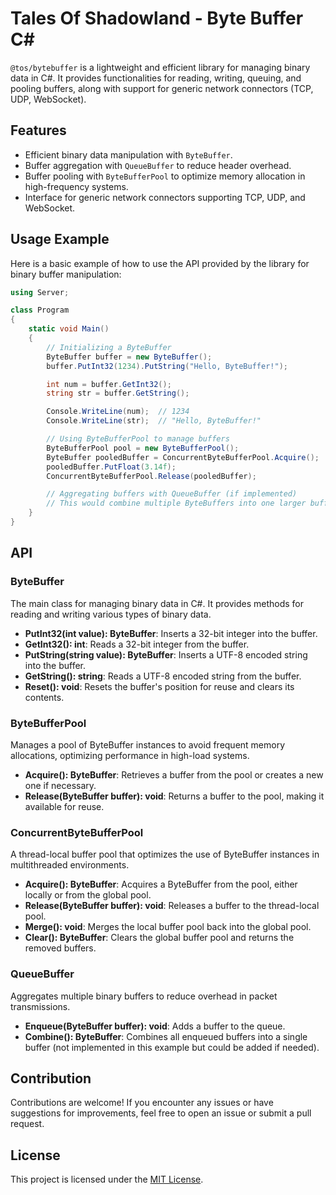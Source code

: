 # Tales Of Shadowland - Byte Buffer C#

`@tos/bytebuffer` is a lightweight and efficient library for managing binary data in C#. It provides functionalities for reading, writing, queuing, and pooling buffers, along with support for generic network connectors (TCP, UDP, WebSocket).

## Features

- Efficient binary data manipulation with `ByteBuffer`.
- Buffer aggregation with `QueueBuffer` to reduce header overhead.
- Buffer pooling with `ByteBufferPool` to optimize memory allocation in high-frequency systems.
- Interface for generic network connectors supporting TCP, UDP, and WebSocket.

## Usage Example

Here is a basic example of how to use the API provided by the library for binary buffer manipulation:

```csharp
using Server;

class Program
{
    static void Main()
    {
        // Initializing a ByteBuffer
        ByteBuffer buffer = new ByteBuffer();
        buffer.PutInt32(1234).PutString("Hello, ByteBuffer!");

        int num = buffer.GetInt32();
        string str = buffer.GetString();

        Console.WriteLine(num);  // 1234
        Console.WriteLine(str);  // "Hello, ByteBuffer!"

        // Using ByteBufferPool to manage buffers
        ByteBufferPool pool = new ByteBufferPool();
        ByteBuffer pooledBuffer = ConcurrentByteBufferPool.Acquire();
        pooledBuffer.PutFloat(3.14f);
        ConcurrentByteBufferPool.Release(pooledBuffer);

        // Aggregating buffers with QueueBuffer (if implemented)
        // This would combine multiple ByteBuffers into one larger buffer
    }
}
```


## API

### ByteBuffer
The main class for managing binary data in C#. It provides methods for reading and writing various types of binary data.

- **PutInt32(int value): ByteBuffer**: Inserts a 32-bit integer into the buffer.
- **GetInt32(): int**: Reads a 32-bit integer from the buffer.
- **PutString(string value): ByteBuffer**: Inserts a UTF-8 encoded string into the buffer.
- **GetString(): string**: Reads a UTF-8 encoded string from the buffer.
- **Reset(): void**: Resets the buffer's position for reuse and clears its contents.

### ByteBufferPool
Manages a pool of ByteBuffer instances to avoid frequent memory allocations, optimizing performance in high-load systems.

- **Acquire(): ByteBuffer**: Retrieves a buffer from the pool or creates a new one if necessary.
- **Release(ByteBuffer buffer): void**: Returns a buffer to the pool, making it available for reuse.

### ConcurrentByteBufferPool
A thread-local buffer pool that optimizes the use of ByteBuffer instances in multithreaded environments.

- **Acquire(): ByteBuffer**: Acquires a ByteBuffer from the pool, either locally or from the global pool.
- **Release(ByteBuffer buffer): void**: Releases a buffer to the thread-local pool.
- **Merge(): void**: Merges the local buffer pool back into the global pool.
- **Clear(): ByteBuffer**: Clears the global buffer pool and returns the removed buffers.

### QueueBuffer
Aggregates multiple binary buffers to reduce overhead in packet transmissions.

- **Enqueue(ByteBuffer buffer): void**: Adds a buffer to the queue.
- **Combine(): ByteBuffer**: Combines all enqueued buffers into a single buffer (not implemented in this example but could be added if needed).

## Contribution

Contributions are welcome! If you encounter any issues or have suggestions for improvements, feel free to open an issue or submit a pull request.

## License

This project is licensed under the [MIT License](LICENSE).
